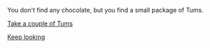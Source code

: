 You don't find any chocolate, but you find a small package of Tums.

[Take a couple of Tums](../take_tums/take_tums.md)

[Keep looking](../keep_looking_for_chocolate/keep_looking_for_chocolate.md)